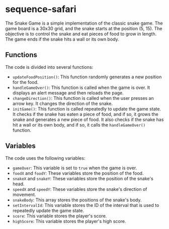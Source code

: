 # sequence-safari


The Snake Game is a simple implementation of the classic snake game. The game board is a 30x30 grid, and the snake starts at the position (5, 15). The objective is to control the snake and eat pieces of food to grow in length. The game ends if the snake hits a wall or its own body.

## Functions

The code is divided into several functions:

* `updateFoodPosition()`: This function randomly generates a new position for the food.
* `handleGameOver()`: This function is called when the game is over. It displays an alert message and then reloads the page.
* `changeDirection()`: This function is called when the user presses an arrow key. It changes the direction of the snake.
* `initGame()`: This function is called repeatedly to update the game state. It checks if the snake has eaten a piece of food, and if so, it grows the snake and generates a new piece of food. It also checks if the snake has hit a wall or its own body, and if so, it calls the `handleGameOver()` function.

## Variables

The code uses the following variables:

* `gameOver`: This variable is set to `true` when the game is over.
* `foodX` and `foodY`: These variables store the position of the food.
* `snakeX` and `snakeY`: These variables store the position of the snake's head.
* `speedX` and `speedY`: These variables store the snake's direction of movement.
* `snakeBody`: This array stores the positions of the snake's body.
* `setIntervalId`: This variable stores the ID of the interval that is used to repeatedly update the game state.
* `score`: This variable stores the player's score.
* `highScore`: This variable stores the player's high score.
